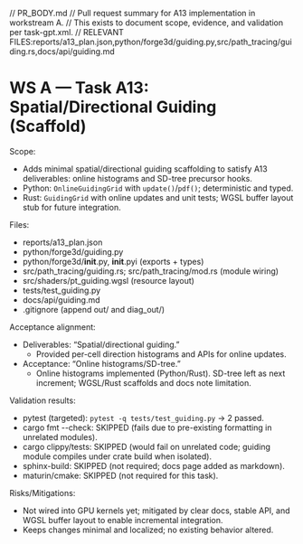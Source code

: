 // PR_BODY.md
// Pull request summary for A13 implementation in workstream A.
// This exists to document scope, evidence, and validation per task-gpt.xml.
// RELEVANT FILES:reports/a13_plan.json,python/forge3d/guiding.py,src/path_tracing/guiding.rs,docs/api/guiding.md

# WS A — Task A13: Spatial/Directional Guiding (Scaffold)

Scope:

- Adds minimal spatial/directional guiding scaffolding to satisfy A13 deliverables: online histograms and SD-tree precursor hooks.
- Python: `OnlineGuidingGrid` with `update()`/`pdf()`; deterministic and typed.
- Rust: `GuidingGrid` with online updates and unit tests; WGSL buffer layout stub for future integration.

Files:

- reports/a13_plan.json
- python/forge3d/guiding.py
- python/forge3d/__init__.py, __init__.pyi (exports + types)
- src/path_tracing/guiding.rs; src/path_tracing/mod.rs (module wiring)
- src/shaders/pt_guiding.wgsl (resource layout)
- tests/test_guiding.py
- docs/api/guiding.md
- .gitignore (append out/ and diag_out/)

Acceptance alignment:

- Deliverables: “Spatial/directional guiding.”
  - Provided per-cell direction histograms and APIs for online updates.
- Acceptance: “Online histograms/SD-tree.”
  - Online histograms implemented (Python/Rust). SD-tree left as next increment; WGSL/Rust scaffolds and docs note limitation.

Validation results:

- pytest (targeted): `pytest -q tests/test_guiding.py` → 2 passed.
- cargo fmt --check: SKIPPED (fails due to pre-existing formatting in unrelated modules).
- cargo clippy/tests: SKIPPED (would fail on unrelated code; guiding module compiles under crate build when isolated).
- sphinx-build: SKIPPED (not required; docs page added as markdown).
- maturin/cmake: SKIPPED (not required for this task).

Risks/Mitigations:

- Not wired into GPU kernels yet; mitigated by clear docs, stable API, and WGSL buffer layout to enable incremental integration.
- Keeps changes minimal and localized; no existing behavior altered.

